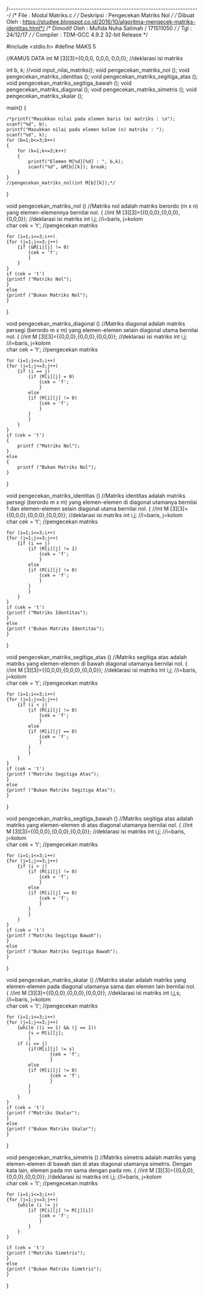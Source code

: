 /*------------------------------------------------------------------------------*/
/*	File			:	Modul Matriks.c										*/
/*	Deskripsi		:	Pengecekan	Matriks Nol					*/
/*	Dibuat	Oleh	:	https://studiee.blogspot.co.id/2016/10/algoritma-mengecek-matriks-identitas.html*/
/*	Dimodif	Oleh	:	Mufida Nuha Salimah / 171511050					*/
/*			Tgl		:	24/12/17												*/
/*	Compiler		:	TDM-GCC 4.9.2 32-bit Release */

#include <stdio.h>
#define MAKS 5

//KAMUS DATA
int M [3][3]={0,0,0,
			  0,0,0,
			  0,0,0};		//deklarasi isi matriks

int b, k;
//void input_nilai_matriks();
void pengecekan_matriks_nol ();
void pengecekan_matriks_identitas ();
void pengecekan_matriks_segitiga_atas ();
void pengecekan_matriks_segitiga_bawah ();
void pengecekan_matriks_diagonal ();
void pengecekan_matriks_simetris ();
void pengecekan_matriks_skalar ();

main()
{
	
	/*printf("Masukkan nilai pada elemen baris (m) matriks : \n");
	scanf("%d", b);
	printf("Masukkan nilai pada elemen kolom (n) matriks : ");
	scanf("%d", k);
	for (b=1;b<=3;b++)
	{
		for (k=1;k<=3;k++)
		{
			printf("Elemen M[%d][%d] : ", b,k);
			scanf("%d", &M[b][k]); break;
		}
	}
	//pengecekan_matriks_nol(int M[b][k]);*/
}

void pengecekan_matriks_nol ()
//Matriks nol adalah matriks berordo (m x n) yang elemen-elemennya bernilai nol.
{
	//int M [3][3]={{0,0,0},{0,0,0},{0,0,0}};		//deklarasi isi matriks
	int i,j;									//i=baris, j=kolom								
	char cek = 't';								//pengecekan matriks
	
	for (i=1;i<=3;i++)
	{for (j=1;j<=3;j++)
		{if (&M[i][j] != 0)
			{cek = 'f';
			}
		}
	}
	if (cek = 't')
	{printf ("Matriks Nol");
	}
	else
	{printf ("Bukan Matriks Nol");
	}
}

void pengecekan_matriks_diagonal ()
//Matriks diagonal adalah matriks persegi (berordo m x m) yang elemen-elemen selain diagonal utama bernilai nol.
{
	//int M [3][3]={{0,0,0},{0,0,0},{0,0,0}};		//deklarasi isi matriks
	int i,j;									//i=baris, j=kolom								
	char cek = 't';								//pengecekan matriks
	
	for (i=1;i<=3;i++)
	{for (j=1;j<=3;j++)
		{if (i == j)
			{if (M[i][j] = 0)
				{cek = 'f';
				}
			else
			{if (M[i][j] != 0) 
				{cek = 'f';
				}
			}
			}
		}
	}
	if (cek = 't')
	{
		printf ("Matriks Nol");
	}
	else
	{
		printf ("Bukan Matriks Nol");
	}
}	

void pengecekan_matriks_identitas ()
//Matriks identitas adalah matriks persegi (berordo m x m) yang elemen-elemen di diagonal utamanya bernilai 1 dan elemen-elemen selain diagonal utama bernilai nol.
{
	//int M [3][3]={{0,0,0},{0,0,0},{0,0,0}};		//deklarasi isi matriks
	int i,j;									//i=baris, j=kolom								
	char cek = 't';								//pengecekan matriks
	
	for (i=1;i<=3;i++)
	{for (j=1;j<=3;j++)
		{if (i == j)
			{if (M[i][j] != 1)
				{cek = 'f';
				}
			else
			{if (M[i][j] != 0)
				{cek = 'f';
				}
			}
			}
		}
	}
	if (cek = 't')
	{printf ("Matriks Identitas");
	}
	else
	{printf ("Bukan Matriks Identitas");
	}
}

void pengecekan_matriks_segitiga_atas ()
//Matriks segitiga atas adalah matriks yang elemen-elemen di bawah diagonal utamanya bernilai nol.
{
	//int M [3][3]={{0,0,0},{0,0,0},{0,0,0}};		//deklarasi isi matriks
	int i,j;									//i=baris, j=kolom								
	char cek = 't';								//pengecekan matriks
	
	for (i=1;i<=3;i++)
	{for (j=1;j<=3;j++)
		{if (i < j)
			{if (M[i][j] != 0)
				{cek = 'f';
				}
			else
			{if (M[i][j] == 0)
				{cek = 'f';
				}
			}
			}
		}
	}
	if (cek = 't')
	{printf ("Matriks Segitiga Atas");
	}
	else
	{printf ("Bukan Matriks Segitiga Atas");
	}
}

void pengecekan_matriks_segitiga_bawah ()
//Matriks segitiga atas adalah matriks yang elemen-elemen di atas diagonal utamanya bernilai nol.
{
	//int M [3][3]={{0,0,0},{0,0,0},{0,0,0}};		//deklarasi isi matriks
	int i,j;									//i=baris, j=kolom								
	char cek = 't';								//pengecekan matriks
	
	for (i=1;i<=3;i++)
	{for (j=1;j<=3;j++)
		{if (i > j)
			{if (M[i][j] != 0)
				{cek = 'f';
				}
			else
			{if (M[i][j] == 0)
				{cek = 'f';
				}
			}
			}
		}
	}
	if (cek = 't')
	{printf ("Matriks Segitiga Bawah");
	}
	else
	{printf ("Bukan Matriks Segitiga Bawah");
	}
}

void pengecekan_matriks_skalar ()
//Matriks skalar adalah matriks yang elemen-elemen pada diagonal utamanya sama dan elemen lain bernilai nol.
{
	//int M [3][3]={{0,0,0},{0,0,0},{0,0,0}};		//deklarasi isi matriks
	int i,j,s;									//i=baris, j=kolom								
	char cek = 't';								//pengecekan matriks
	
	for (i=1;i<=3;i++)
	{for (j=1;j<=3;j++)
		{while ((i == 1) && (j == 1))
			{s = M[i][j];
			}
		if (i == j)
			{if(M[i][j] != s)
					{cek = 'f';
					}
			else
			{if (M[i][j] != 0)
					{cek = 'f';
					}
			}
			}
		}
	}
	if (cek = 't')
	{printf ("Matriks Skalar");
	}
	else
	{printf ("Bukan Matriks Skalar");
	}
}

void pengecekan_matriks_simetris ()
//Matriks simetris adalah matriks yang elemen-elemen di bawah dan di atas diagonal utamanya simetris. Dengan kata lain, elemen pada mn sama dengan pada nm.
{
	//int M [3][3]={{0,0,0},{0,0,0},{0,0,0}};		//deklarasi isi matriks
	int i,j;									//i=baris, j=kolom								
	char cek = 't';								//pengecekan matriks
	
	for (i=1;i<=3;i++)
	{for (j=1;j<=3;j++)
		{while (i != j)
			{if (M[i][j] != M[j][i])
				{cek = 'f';
				}
			}
		}
	}
	
	if (cek = 't')
	{printf ("Matriks Simetris");
	}
	else
	{printf ("Bukan Matriks Simetris");
	}
}
